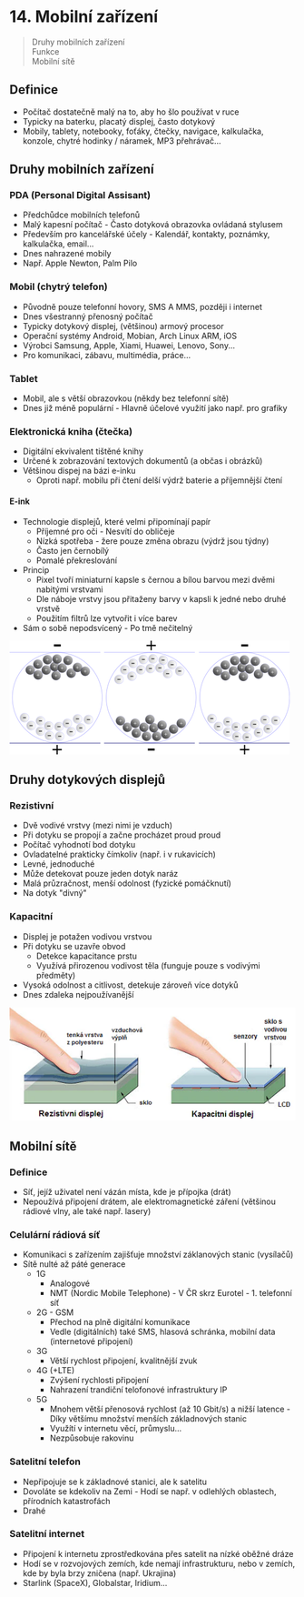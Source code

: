 # 14. Mobilní zařízení

> Druhy mobilních zařízení \
> Funkce \
> Mobilní sítě

## Definice

- Počítač dostatečně malý na to, aby ho šlo používat v ruce
- Typicky na baterku, placatý displej, často dotykový
- Mobily, tablety, notebooky, foťáky, čtečky, navigace, kalkulačka, konzole, chytré hodinky / náramek, MP3 přehrávač...

## Druhy mobilních zařízení

### PDA (Personal Digital Assisant)

- Předchůdce mobilních telefonů
- Malý kapesní počítač - Často dotyková obrazovka ovládaná stylusem
- Především pro kancelářské účely - Kalendář, kontakty, poznámky, kalkulačka, email...
- Dnes nahrazené mobily
- Např. Apple Newton, Palm Pilo

### Mobil (chytrý telefon)

- Původně pouze telefonní hovory, SMS A MMS, později i internet
- Dnes všestranný přenosný počítač
- Typicky dotykový displej, (většinou) armový procesor
- Operační systémy Android, Mobian, Arch Linux ARM, iOS
- Výrobci Samsung, Apple, Xiami, Huawei, Lenovo, Sony...
- Pro komunikaci, zábavu, multimédia, práce...

### Tablet

- Mobil, ale s větší obrazovkou (někdy bez telefonní sítě)
- Dnes již méně populární - Hlavně účelové využití jako např. pro grafiky

### Elektronická kniha (čtečka)

- Digitální ekvivalent tištěné knihy
- Určené k zobrazování textových dokumentů (a občas i obrázků)
- Většinou dispej na bázi e-inku
  - Oproti např. mobilu při čtení delší výdrž baterie a příjemnější čtení

#### E-ink

- Technologie displejů, které velmi připomínají papír
  - Příjemné pro oči - Nesvítí do obličeje
  - Nízká spotřeba - žere pouze změna obrazu (výdrž jsou týdny)
  - Často jen černobílý
  - Pomalé překreslování
- Princip
  - Pixel tvoří miniaturní kapsle s černou a bílou barvou mezi dvěmi nabitými vrstvami
  - Dle náboje vrstvy jsou přitaženy barvy v kapsli k jedné nebo druhé vrstvě
  - Použitím filtrů lze vytvořit i více barev
- Sám o sobě nepodsvícený - Po tmě nečitelný

![Pixel v E-ink displeji](./eink.png)

## Druhy dotykových displejů

### Rezistivní

- Dvě vodivé vrstvy (mezi nimi je vzduch)
- Při dotyku se propojí a začne procházet proud proud
- Počítač vyhodnotí bod dotyku
- Ovladatelné prakticky čímkoliv (např. i v rukavicích)
- Levné, jednoduché
- Může detekovat pouze jeden dotyk naráz
- Malá průzračnost, menší odolnost (fyzické pomáčknutí)
- Na dotyk "divný"

### Kapacitní

- Displej je potažen vodivou vrstvou
- Při dotyku se uzavře obvod
  - Detekce kapacitance prstu
  - Využívá přirozenou vodivost těla (funguje pouze s vodivými předměty)
- Vysoká odolnost a citlivost, detekuje zároveň více dotyků
- Dnes zdaleka nejpoužívanější

![Srovnání dotykových displejů](./srovnani.png)

## Mobilní sítě

### Definice

- Síť, jejíž uživatel není vázán místa, kde je přípojka (drát)
- Nepoužívá připojení drátem, ale elektromagnetické záření (většinou rádiové vlny, ale také např. lasery)

### Celulární rádiová síť

- Komunikaci s zařízením zajišťuje množství záklanových stanic (vysílačů)
- Sítě nulté až páté generace
  - 1G
    - Analogové
    - NMT (Nordic Mobile Telephone) - V ČR skrz Eurotel - 1. telefonní síť
  - 2G - GSM
    - Přechod na plně digitální komunikace
    - Vedle (digitálních) také SMS, hlasová schránka, mobilní data (internetové připojení)
  - 3G
    - Větší rychlost připojení, kvalitnější zvuk
  - 4G (+LTE)
    - Zvýšení rychlosti připojení
    - Nahrazení trandiční telofonové infrastruktury IP
  - 5G
    - Mnohem větší přenosová rychlost (až 10 Gbit/s) a nižší latence - Díky většímu množství menších základnových stanic
    - Využítí v internetu věcí, průmyslu...
    - Nezpůsobuje rakovinu

### Satelitní telefon

- Nepřipojuje se k základnové stanici, ale k satelitu
- Dovoláte se kdekoliv na Zemi - Hodí se např. v odlehlých oblastech, přírodních katastrofách
- Drahé

### Satelitní internet

- Připojení k internetu zprostředkována přes satelit na nízké oběžné dráze
- Hodí se v rozvojových zemích, kde nemají infrastrukturu, nebo v zemích, kde by byla brzy zničena (např. Ukrajina)
- Starlink (SpaceX), Globalstar, Iridium...
